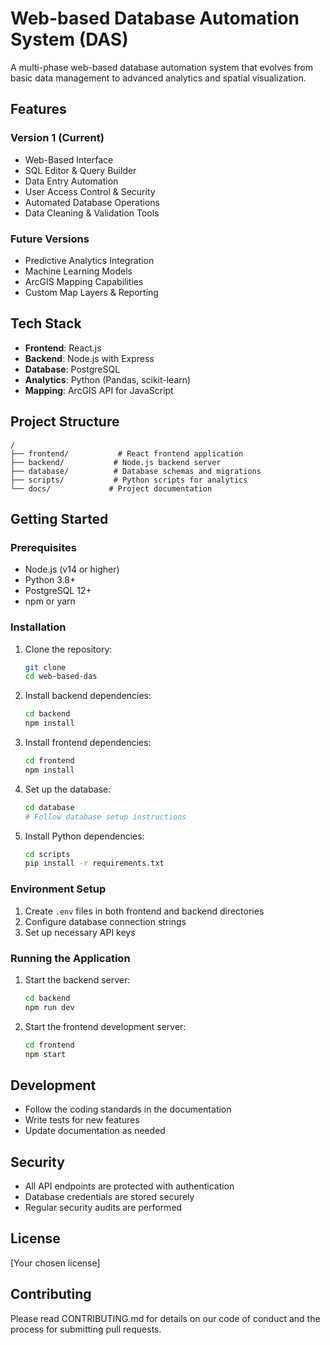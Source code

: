 # Web-based Database Automation System (DAS)

A multi-phase web-based database automation system that evolves from basic data management to advanced analytics and spatial visualization.

## Features

### Version 1 (Current)
- Web-Based Interface
- SQL Editor & Query Builder
- Data Entry Automation
- User Access Control & Security
- Automated Database Operations
- Data Cleaning & Validation Tools

### Future Versions
- Predictive Analytics Integration
- Machine Learning Models
- ArcGIS Mapping Capabilities
- Custom Map Layers & Reporting

## Tech Stack

- **Frontend**: React.js
- **Backend**: Node.js with Express
- **Database**: PostgreSQL
- **Analytics**: Python (Pandas, scikit-learn)
- **Mapping**: ArcGIS API for JavaScript

## Project Structure

```
/
├── frontend/           # React frontend application
├── backend/           # Node.js backend server
├── database/          # Database schemas and migrations
├── scripts/           # Python scripts for analytics
└── docs/             # Project documentation
```

## Getting Started

### Prerequisites

- Node.js (v14 or higher)
- Python 3.8+
- PostgreSQL 12+
- npm or yarn

### Installation

1. Clone the repository:
   ```bash
   git clone 
   cd web-based-das
   ```

2. Install backend dependencies:
   ```bash
   cd backend
   npm install
   ```

3. Install frontend dependencies:
   ```bash
   cd frontend
   npm install
   ```

4. Set up the database:
   ```bash
   cd database
   # Follow database setup instructions
   ```

5. Install Python dependencies:
   ```bash
   cd scripts
   pip install -r requirements.txt
   ```

### Environment Setup

1. Create `.env` files in both frontend and backend directories
2. Configure database connection strings
3. Set up necessary API keys

### Running the Application

1. Start the backend server:
   ```bash
   cd backend
   npm run dev
   ```

2. Start the frontend development server:
   ```bash
   cd frontend
   npm start
   ```

## Development

- Follow the coding standards in the documentation
- Write tests for new features
- Update documentation as needed

## Security

- All API endpoints are protected with authentication
- Database credentials are stored securely
- Regular security audits are performed

## License

[Your chosen license]

## Contributing

Please read CONTRIBUTING.md for details on our code of conduct and the process for submitting pull requests. 